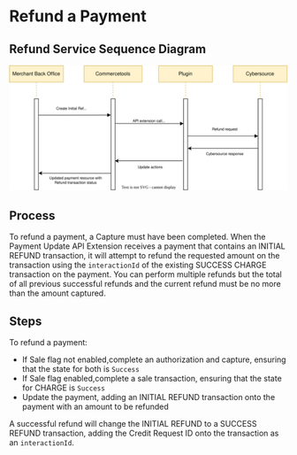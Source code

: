 # Refund a Payment

## Refund Service Sequence Diagram

![Refund service flow](images/Flow-Diagram-Refund-a-Payment.svg)

## Process

To refund a payment, a Capture must have been completed. When the Payment Update API Extension receives a payment that contains an INITIAL REFUND transaction, it will attempt to refund the requested amount on the transaction using the `interactionId` of the existing SUCCESS CHARGE transaction on the payment. You can perform multiple refunds but the total of all previous successful refunds and the current refund must be no more than the amount captured.

## Steps

To refund a payment:

- If Sale flag not enabled,complete an authorization and capture, ensuring that the state for both is `Success`
- If Sale flag enabled,complete a sale transaction, ensuring that the state for CHARGE is `Success`
- Update the payment, adding an INITIAL REFUND transaction onto the payment with an amount to be refunded

A successful refund will change the INITIAL REFUND to a SUCCESS REFUND transaction, adding the Credit Request ID onto the transaction as an `interactionId`.

